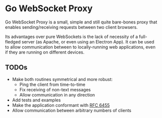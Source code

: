 # Go WebSocket Proxy

Go WebSocket Proxy is a small, simple and still quite bare-bones proxy that
enables sending/receiving requests between two client browsers.

Its advantages over pure WebSockets is the lack of necessity of a full-fledged
server (as Apache, or even using an Electron App). It can be used to allow
communication between to locally-running web applications, even if they are
running on different devices.

## TODOs

* Make both routines symmetrical and more robust:
    * Ping the client from time-to-time
    * Fix receiving of non-text messages
    * Allow communication in any direction
* Add tests and examples
* Make the application conformant with [RFC 6455](https://tools.ietf.org/html/rfc6455)
* Allow communication between arbitrary numbers of clients
